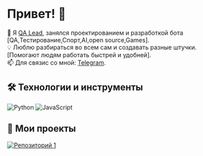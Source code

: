 # Привет! 👋 

🚀 Я [QA Lead](https://vkusvill.ru/), занялся проектированием и разработкой бота [QA,Тестирование,Спорт,AI,open source,Games].  
💡 Люблю разбираться во всем сам и создавать разные штучки. [Помогают людям работать быстрей и удобней].  
📫 Для связис со мной: [Telegram](https://t.me/@wildskjegg).

## 🛠️ Технологии и инструменты
![Python](https://img.shields.io/badge/-Python-3776AB?logo=python&logoColor=white)
![JavaScript](https://img.shields.io/badge/-JavaScript-F7DF1E?logo=javascript&logoColor=black)

## 🚀 Мои проекты

[![Репозиторий 1](https://github-readme-stats.vercel.app/api/pin/?username=WildSkjegg&repo=YandexTrackerBot&theme=radical)](https://github.com/WildSkjegg/YandexTrackerBot)
